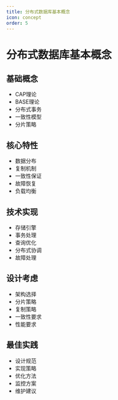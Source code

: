 ```yaml
---
title: 分布式数据库基本概念
icon: concept
order: 5
---
```


# 分布式数据库基本概念

## 基础概念
- CAP理论
- BASE理论
- 分布式事务
- 一致性模型
- 分片策略

## 核心特性
- 数据分布
- 复制机制
- 一致性保证
- 故障恢复
- 负载均衡

## 技术实现
- 存储引擎
- 事务处理
- 查询优化
- 分布式协调
- 故障处理

## 设计考虑
- 架构选择
- 分片策略
- 复制策略
- 一致性要求
- 性能要求

## 最佳实践
- 设计规范
- 实现策略
- 优化方法
- 监控方案
- 维护建议
